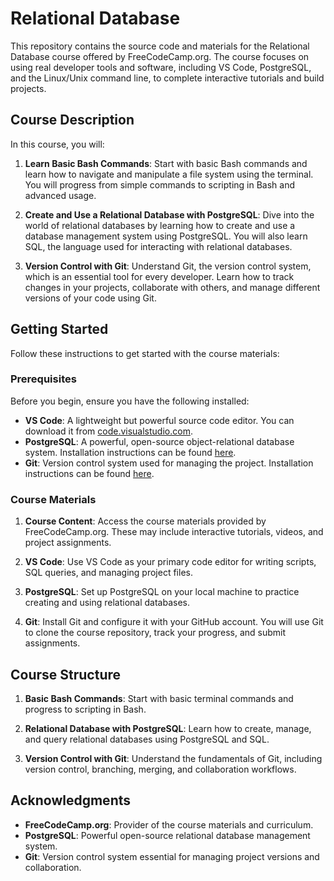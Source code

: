 # Relational Database

This repository contains the source code and materials for the Relational Database course offered by FreeCodeCamp.org. The course focuses on using real developer tools and software, including VS Code, PostgreSQL, and the Linux/Unix command line, to complete interactive tutorials and build projects.

## Course Description

In this course, you will:

1. **Learn Basic Bash Commands**: Start with basic Bash commands and learn how to navigate and manipulate a file system using the terminal. You will progress from simple commands to scripting in Bash and advanced usage.

2. **Create and Use a Relational Database with PostgreSQL**: Dive into the world of relational databases by learning how to create and use a database management system using PostgreSQL. You will also learn SQL, the language used for interacting with relational databases.

3. **Version Control with Git**: Understand Git, the version control system, which is an essential tool for every developer. Learn how to track changes in your projects, collaborate with others, and manage different versions of your code using Git.

## Getting Started

Follow these instructions to get started with the course materials:

### Prerequisites

Before you begin, ensure you have the following installed:

- **VS Code**: A lightweight but powerful source code editor. You can download it from [code.visualstudio.com](https://code.visualstudio.com/).
- **PostgreSQL**: A powerful, open-source object-relational database system. Installation instructions can be found [here](https://www.postgresql.org/download/).
- **Git**: Version control system used for managing the project. Installation instructions can be found [here](https://git-scm.com/book/en/v2/Getting-Started-Installing-Git).

### Course Materials

1. **Course Content**: Access the course materials provided by FreeCodeCamp.org. These may include interactive tutorials, videos, and project assignments.

2. **VS Code**: Use VS Code as your primary code editor for writing scripts, SQL queries, and managing project files.

3. **PostgreSQL**: Set up PostgreSQL on your local machine to practice creating and using relational databases.

4. **Git**: Install Git and configure it with your GitHub account. You will use Git to clone the course repository, track your progress, and submit assignments.

## Course Structure

1. **Basic Bash Commands**: Start with basic terminal commands and progress to scripting in Bash.

2. **Relational Database with PostgreSQL**: Learn how to create, manage, and query relational databases using PostgreSQL and SQL.

3. **Version Control with Git**: Understand the fundamentals of Git, including version control, branching, merging, and collaboration workflows.

## Acknowledgments

- **FreeCodeCamp.org**: Provider of the course materials and curriculum.
- **PostgreSQL**: Powerful open-source relational database management system.
- **Git**: Version control system essential for managing project versions and collaboration.